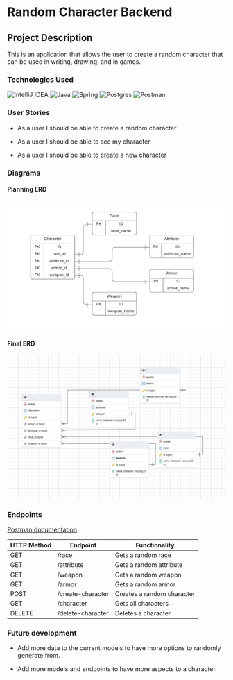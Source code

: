 # Random Character Backend

## Project Description

This is an application that allows the user to create a random character that can be used in writing, drawing, and in games.

### Technologies Used 

![IntelliJ IDEA](https://img.shields.io/badge/IntelliJIDEA-000000.svg?style=for-the-badge&logo=intellij-idea&logoColor=white)
![Java](https://img.shields.io/badge/java-%23ED8B00.svg?style=for-the-badge&logo=java&logoColor=white)
![Spring](https://img.shields.io/badge/spring-%236DB33F.svg?style=for-the-badge&logo=spring&logoColor=white)
![Postgres](https://img.shields.io/badge/postgres-%23316192.svg?style=for-the-badge&logo=postgresql&logoColor=white)
![Postman](https://img.shields.io/badge/Postman-FF6C37?style=for-the-badge&logo=postman&logoColor=white)

### User Stories 

- As a user I should be able to create a random character

- As a user I should be able to see my character

- As a user I should be able to create a new character

### Diagrams 

#### Planning ERD

<img src="https://github.com/EricBrown589/capstone-frontend/blob/master/planning/diagrams/Capstone-ERD.PNG" width="600">

#### Final ERD 

<img src="https://github.com/EricBrown589/capstone-frontend/blob/master/planning/diagrams/capstoneerd.PNG" width="600">


### Endpoints

[Postman documentation](https://documenter.getpostman.com/view/18490995/UVeFPSb9)

| HTTP Method | Endpoint                                             | Functionality                                                            
|-------------|------------------------------------------------------|---------------
| GET         | /race                                                | Gets a random race  
| GET         | /attribute                                           | Gets a random attribute   
| GET         | /weapon                                              | Gets a random weapon  
| GET         | /armor                                               | Gets a random armor 
| POST        | /create-character                                    | Creates a random character 
| GET         | /character                                           | Gets all characters 
| DELETE      | /delete-character                                    | Deletes a character 

### Future development 

- Add more data to the current models to have more options to randomly generate from.

- Add more models and endpoints to have more aspects to a character.
